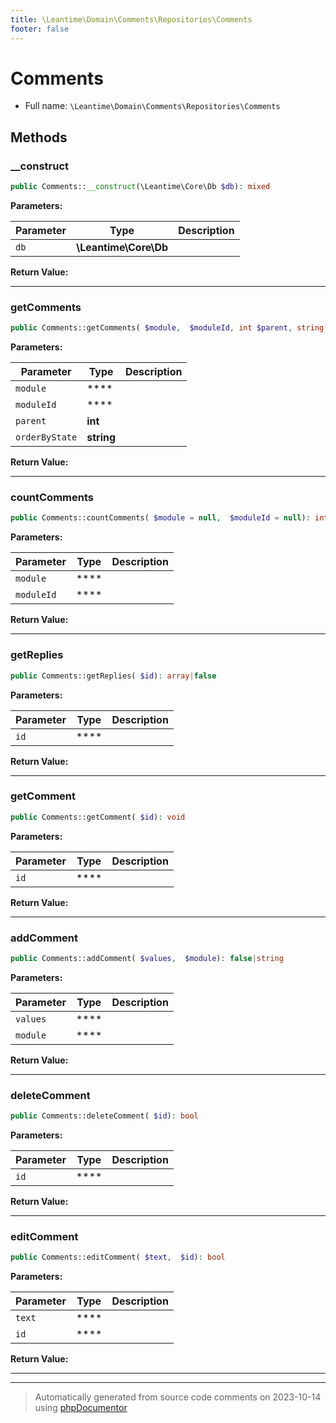 ```yaml
---
title: \Leantime\Domain\Comments\Repositories\Comments
footer: false
---
```


# Comments





* Full name: `\Leantime\Domain\Comments\Repositories\Comments`



## Methods

### __construct



```php
public Comments::__construct(\Leantime\Core\Db $db): mixed
```








**Parameters:**

| Parameter | Type | Description |
|-----------|------|-------------|
| `db` | **\Leantime\Core\Db** |  |


**Return Value:**





---
### getComments



```php
public Comments::getComments( $module,  $moduleId, int $parent, string $orderByState = &quot;0&quot;): array|false
```








**Parameters:**

| Parameter | Type | Description |
|-----------|------|-------------|
| `module` | **** |  |
| `moduleId` | **** |  |
| `parent` | **int** |  |
| `orderByState` | **string** |  |


**Return Value:**





---
### countComments



```php
public Comments::countComments( $module = null,  $moduleId = null): int|mixed
```








**Parameters:**

| Parameter | Type | Description |
|-----------|------|-------------|
| `module` | **** |  |
| `moduleId` | **** |  |


**Return Value:**





---
### getReplies



```php
public Comments::getReplies( $id): array|false
```








**Parameters:**

| Parameter | Type | Description |
|-----------|------|-------------|
| `id` | **** |  |


**Return Value:**





---
### getComment



```php
public Comments::getComment( $id): void
```








**Parameters:**

| Parameter | Type | Description |
|-----------|------|-------------|
| `id` | **** |  |


**Return Value:**





---
### addComment



```php
public Comments::addComment( $values,  $module): false|string
```








**Parameters:**

| Parameter | Type | Description |
|-----------|------|-------------|
| `values` | **** |  |
| `module` | **** |  |


**Return Value:**





---
### deleteComment



```php
public Comments::deleteComment( $id): bool
```








**Parameters:**

| Parameter | Type | Description |
|-----------|------|-------------|
| `id` | **** |  |


**Return Value:**





---
### editComment



```php
public Comments::editComment( $text,  $id): bool
```








**Parameters:**

| Parameter | Type | Description |
|-----------|------|-------------|
| `text` | **** |  |
| `id` | **** |  |


**Return Value:**





---


---
> Automatically generated from source code comments on 2023-10-14 using [phpDocumentor](http://www.phpdoc.org/)
